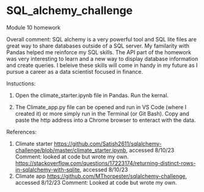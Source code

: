 # SQL_alchemy_challenge
Module 10 homework

Overall comment: SQL alchemy is a very powerful tool and SQL lite files are great way to share databases outside of a SQL server. My familarity with Pandas helped me reinforce my SQL skills. The API part of the homework was very interesting to learn and a new way to display database information and create queries. I beleive these skills will come in handy in my future as I pursue a career as a data scientist focused in finance. 

Instuctions: 
1) Open the climate_starter.ipynb file in Pandas. Run the kernal. 

2) The Climate_app.py file can be opened and run in VS Code (where I created it) or more simply run in the Terminal (or Git Bash). Copy and paste the http address into a Chrome browser to enteract with the data. 

References: 
1) Climate starter https://github.com/Satish2611/sqlalchemy-challenge/blob/master/climate_starter.ipynb, accessed 8/10/23
    Comment: looked at code but wrote my own. https://stackoverflow.com/questions/17223174/returning-distinct-rows-in-sqlalchemy-with-sqlite, accessed 8/10/23
3) Climate app https://github.com/MThorpester/sqlalchemy-challenge, accessed 8/12/23
    Comment: Looked at code but wrote my own. 
